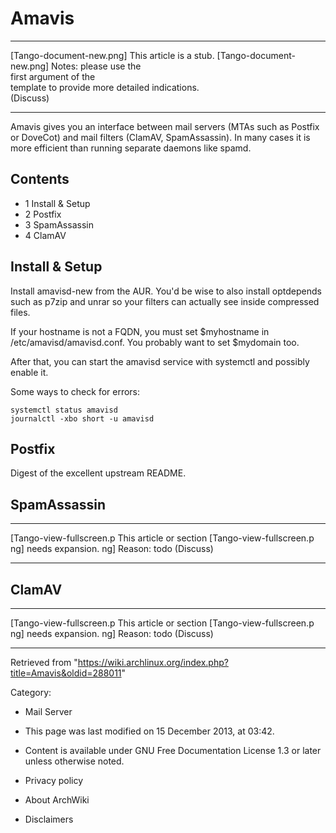 Amavis
======

  ------------------------ ------------------------ ------------------------
  [Tango-document-new.png] This article is a stub.  [Tango-document-new.png]
                           Notes: please use the    
                           first argument of the    
                           template to provide more 
                           detailed indications.    
                           (Discuss)                
  ------------------------ ------------------------ ------------------------

Amavis gives you an interface between mail servers (MTAs such as Postfix
or DoveCot) and mail filters (ClamAV, SpamAssassin). In many cases it is
more efficient than running separate daemons like spamd.

Contents
--------

-   1 Install & Setup
-   2 Postfix
-   3 SpamAssassin
-   4 ClamAV

Install & Setup
---------------

Install amavisd-new from the AUR. You'd be wise to also install
optdepends such as p7zip and unrar so your filters can actually see
inside compressed files.

If your hostname is not a FQDN, you must set $myhostname in
/etc/amavisd/amavisd.conf. You probably want to set $mydomain too.

After that, you can start the amavisd service with systemctl and
possibly enable it.

Some ways to check for errors:

    systemctl status amavisd
    journalctl -xbo short -u amavisd

Postfix
-------

Digest of the excellent upstream README.

SpamAssassin
------------

  ------------------------ ------------------------ ------------------------
  [Tango-view-fullscreen.p This article or section  [Tango-view-fullscreen.p
  ng]                      needs expansion.         ng]
                           Reason: todo (Discuss)   
  ------------------------ ------------------------ ------------------------

ClamAV
------

  ------------------------ ------------------------ ------------------------
  [Tango-view-fullscreen.p This article or section  [Tango-view-fullscreen.p
  ng]                      needs expansion.         ng]
                           Reason: todo (Discuss)   
  ------------------------ ------------------------ ------------------------

Retrieved from
"https://wiki.archlinux.org/index.php?title=Amavis&oldid=288011"

Category:

-   Mail Server

-   This page was last modified on 15 December 2013, at 03:42.
-   Content is available under GNU Free Documentation License 1.3 or
    later unless otherwise noted.
-   Privacy policy
-   About ArchWiki
-   Disclaimers
